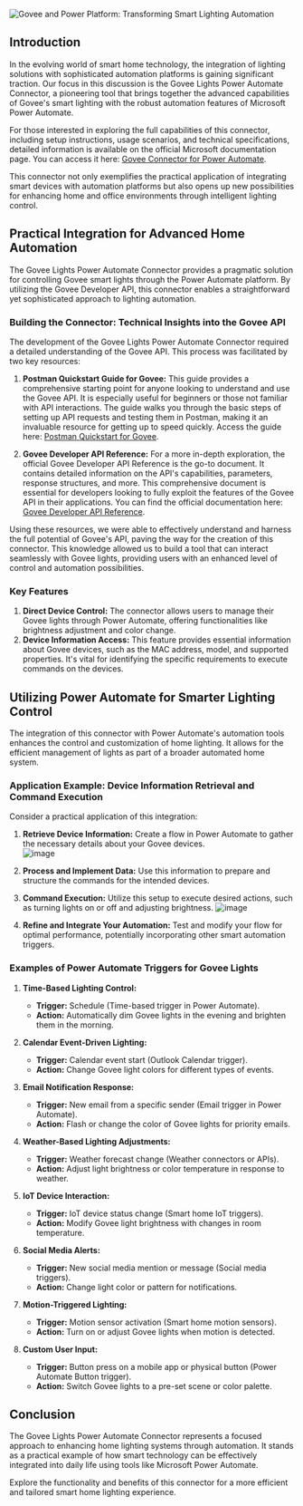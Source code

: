![Govee and Power Platform: Transforming Smart Lighting Automation](https://github.com/rwilson504/Blogger/assets/7444929/bb05d532-19a7-4236-bb4e-e91e169a1997)

## Introduction
In the evolving world of smart home technology, the integration of lighting solutions with sophisticated automation platforms is gaining significant traction. Our focus in this discussion is the Govee Lights Power Automate Connector, a pioneering tool that brings together the advanced capabilities of Govee's smart lighting with the robust automation features of Microsoft Power Automate. 

For those interested in exploring the full capabilities of this connector, including setup instructions, usage scenarios, and technical specifications, detailed information is available on the official Microsoft documentation page. You can access it here: [Govee Connector for Power Automate](https://learn.microsoft.com/en-us/connectors/govee/).

This connector not only exemplifies the practical application of integrating smart devices with automation platforms but also opens up new possibilities for enhancing home and office environments through intelligent lighting control.

## Practical Integration for Advanced Home Automation
The Govee Lights Power Automate Connector provides a pragmatic solution for controlling Govee smart lights through the Power Automate platform. By utilizing the Govee Developer API, this connector enables a straightforward yet sophisticated approach to lighting automation.

### Building the Connector: Technical Insights into the Govee API

The development of the Govee Lights Power Automate Connector required a detailed understanding of the Govee API. This process was facilitated by two key resources:

1. **Postman Quickstart Guide for Govee:** This guide provides a comprehensive starting point for anyone looking to understand and use the Govee API. It is especially useful for beginners or those not familiar with API interactions. The guide walks you through the basic steps of setting up API requests and testing them in Postman, making it an invaluable resource for getting up to speed quickly. Access the guide here: [Postman Quickstart for Govee](https://quickstarts.postman.com/guide/govee/#0).

2. **Govee Developer API Reference:** For a more in-depth exploration, the official Govee Developer API Reference is the go-to document. It contains detailed information on the API's capabilities, parameters, response structures, and more. This comprehensive document is essential for developers looking to fully exploit the features of the Govee API in their applications. You can find the official documentation here: [Govee Developer API Reference](https://govee-public.s3.amazonaws.com/developer-docs/GoveeDeveloperAPIReference.pdf).

Using these resources, we were able to effectively understand and harness the full potential of Govee's API, paving the way for the creation of this connector. This knowledge allowed us to build a tool that can interact seamlessly with Govee lights, providing users with an enhanced level of control and automation possibilities.

### Key Features

1. **Direct Device Control:** The connector allows users to manage their Govee lights through Power Automate, offering functionalities like brightness adjustment and color change.
2. **Device Information Access:** This feature provides essential information about Govee devices, such as the MAC address, model, and supported properties. It's vital for identifying the specific requirements to execute commands on the devices.

## Utilizing Power Automate for Smarter Lighting Control
The integration of this connector with Power Automate's automation tools enhances the control and customization of home lighting. It allows for the efficient management of lights as part of a broader automated home system.

### Application Example: Device Information Retrieval and Command Execution
Consider a practical application of this integration:

1. **Retrieve Device Information:** Create a flow in Power Automate to gather the necessary details about your Govee devices.  
   ![image](https://github.com/rwilson504/Blogger/assets/7444929/7a48f824-cf40-4542-8792-097910903def)

3. **Process and Implement Data:** Use this information to prepare and structure the commands for the intended devices.
4. **Command Execution:** Utilize this setup to execute desired actions, such as turning lights on or off and adjusting brightness.
   ![image](https://github.com/rwilson504/Blogger/assets/7444929/ab7cd4b6-869b-4d78-be5a-cbc6cd289d30)

6. **Refine and Integrate Your Automation:** Test and modify your flow for optimal performance, potentially incorporating other smart automation triggers.

### Examples of Power Automate Triggers for Govee Lights

1. **Time-Based Lighting Control:**
   - **Trigger:** Schedule (Time-based trigger in Power Automate).
   - **Action:** Automatically dim Govee lights in the evening and brighten them in the morning.

2. **Calendar Event-Driven Lighting:**
   - **Trigger:** Calendar event start (Outlook Calendar trigger).
   - **Action:** Change Govee light colors for different types of events.

3. **Email Notification Response:**
   - **Trigger:** New email from a specific sender (Email trigger in Power Automate).
   - **Action:** Flash or change the color of Govee lights for priority emails.

4. **Weather-Based Lighting Adjustments:**
   - **Trigger:** Weather forecast change (Weather connectors or APIs).
   - **Action:** Adjust light brightness or color temperature in response to weather.

5. **IoT Device Interaction:**
   - **Trigger:** IoT device status change (Smart home IoT triggers).
   - **Action:** Modify Govee light brightness with changes in room temperature.

6. **Social Media Alerts:**
   - **Trigger:** New social media mention or message (Social media triggers).
   - **Action:** Change light color or pattern for notifications.

7. **Motion-Triggered Lighting:**
   - **Trigger:** Motion sensor activation (Smart home motion sensors).
   - **Action:** Turn on or adjust Govee lights when motion is detected.

8. **Custom User Input:**
   - **Trigger:** Button press on a mobile app or physical button (Power Automate Button trigger).
   - **Action:** Switch Govee lights to a pre-set scene or color palette.

## Conclusion
The Govee Lights Power Automate Connector represents a focused approach to enhancing home lighting systems through automation. It stands as a practical example of how smart technology can be effectively integrated into daily life using tools like Microsoft Power Automate.

Explore the functionality and benefits of this connector for a more efficient and tailored smart home lighting experience.

